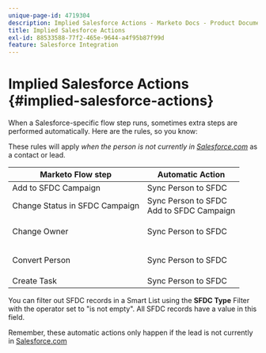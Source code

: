 ```yaml
---
unique-page-id: 4719304
description: Implied Salesforce Actions - Marketo Docs - Product Documentation
title: Implied Salesforce Actions
exl-id: 88533588-77f2-465e-9644-a4f95b87f99d
feature: Salesforce Integration
---
```

# Implied Salesforce Actions {#implied-salesforce-actions}

When a Salesforce-specific flow step runs, sometimes extra steps are performed automatically. Here are the rules, so you know:

These rules will apply _when the person is not currently in [Salesforce.com](https://Salesforce.com)_ as a contact or lead.

<table> 
 <thead> 
  <tr> 
   <th>Marketo Flow step</th> 
   <th>Automatic Action</th> 
  </tr> 
 </thead> 
 <tbody> 
  <tr> 
   <td>Add to SFDC Campaign</td> 
   <td>Sync Person to SFDC</td> 
  </tr> 
  <tr> 
   <td>Change Status in SFDC Campaign</td> 
   <td>Sync Person to SFDC<br>Add to SFDC Campaign</td> 
  </tr> 
  <tr> 
   <td>Change Owner</td> 
   <td><p>Sync Person to SFDC</p></td> 
  </tr> 
  <tr> 
   <td>Convert Person</td> 
   <td><p>Sync Person to SFDC</p></td> 
  </tr> 
  <tr> 
   <td>Create Task</td> 
   <td>Sync Person to SFDC</td> 
  </tr> 
 </tbody> 
</table>

You can filter out SFDC records in a Smart List using the **SFDC Type** Filter with the operator set to "is not empty". All SFDC records have a value in this field.

Remember, these automatic actions only happen if the lead is not currently in [Salesforce.com](https://salesforce.com)
